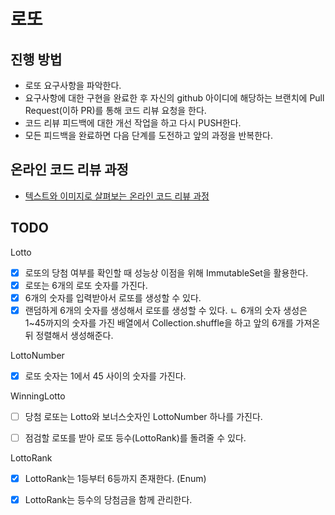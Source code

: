 # 로또
## 진행 방법
* 로또 요구사항을 파악한다.
* 요구사항에 대한 구현을 완료한 후 자신의 github 아이디에 해당하는 브랜치에 Pull Request(이하 PR)를 통해 코드 리뷰 요청을 한다.
* 코드 리뷰 피드백에 대한 개선 작업을 하고 다시 PUSH한다.
* 모든 피드백을 완료하면 다음 단계를 도전하고 앞의 과정을 반복한다.

## 온라인 코드 리뷰 과정
* [텍스트와 이미지로 살펴보는 온라인 코드 리뷰 과정](https://github.com/next-step/nextstep-docs/tree/master/codereview)


## TODO
Lotto
- [x] 로또의 당첨 여부를 확인할 때 성능상 이점을 위해 ImmutableSet을 활용한다.
- [x] 로또는 6개의 로또 숫자를 가진다.
- [x] 6개의 숫자를 입력받아서 로또를 생성할 수 있다.
- [x] 랜덤하게 6개의 숫자를 생성해서 로또를 생성할 수 있다.
     ㄴ 6개의 숫자 생성은 1~45까지의 숫자를 가진 배열에서 Collection.shuffle을 하고 앞의 6개를 가져온 뒤 정렬해서 생성해준다.

LottoNumber
- [x] 로또 숫자는 1에서 45 사이의 숫자를 가진다.

WinningLotto
- [ ] 당첨 로또는 Lotto와 보너스숫자인 LottoNumber 하나를 가진다.
- [ ] 점검할 로또를 받아 로또 등수(LottoRank)를 돌려줄 수 있다.
 

LottoRank
- [x] LottoRank는 1등부터 6등까지 존재한다. (Enum)
- [x] LottoRank는 등수의 당첨금을 함께 관리한다.

